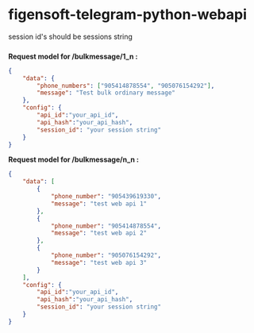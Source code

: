 # figensoft-telegram-python-webapi
session id's should be sessions string
###
__Request model for /bulkmessage/1_n :__
```json
{
    "data": {
        "phone_numbers": ["905414878554", "905076154292"],
        "message": "Test bulk ordinary message"
    },
    "config": {
        "api_id":"your_api_id",
        "api_hash":"your_api_hash",
        "session_id": "your session string"
    }
}
```

__Request model for /bulkmessage/n_n :__
```json
{
    "data": [
        {
            "phone_number": "905439619330",
            "message": "test web api 1"
        },
        {
            "phone_number": "905414878554",
            "message": "test web api 2"
        },
        {
            "phone_number": "905076154292",
            "message": "test web api 3"
        }
    ],
    "config": {
        "api_id":"your_api_id",
        "api_hash":"your_api_hash",
        "session_id": "your session string"
    }
}
```

